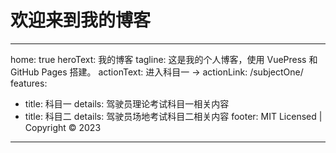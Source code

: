# 欢迎来到我的博客

---
home: true
heroText: 我的博客
tagline: 这是我的个人博客，使用 VuePress 和 GitHub Pages 搭建。
actionText: 进入科目一 →
actionLink: /subjectOne/
features:
- title: 科目一
  details: 驾驶员理论考试科目一相关内容
- title: 科目二
  details: 驾驶员场地考试科目二相关内容
footer: MIT Licensed | Copyright © 2023
---
